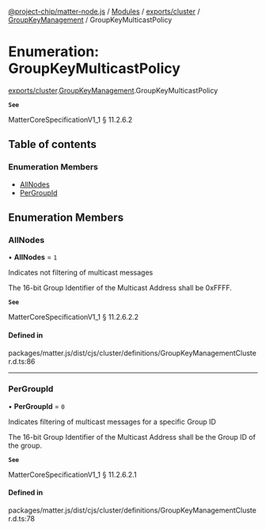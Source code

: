 [@project-chip/matter-node.js](../README.md) / [Modules](../modules.md) / [exports/cluster](../modules/exports_cluster.md) / [GroupKeyManagement](../modules/exports_cluster.GroupKeyManagement.md) / GroupKeyMulticastPolicy

# Enumeration: GroupKeyMulticastPolicy

[exports/cluster](../modules/exports_cluster.md).[GroupKeyManagement](../modules/exports_cluster.GroupKeyManagement.md).GroupKeyMulticastPolicy

**`See`**

MatterCoreSpecificationV1_1 § 11.2.6.2

## Table of contents

### Enumeration Members

- [AllNodes](exports_cluster.GroupKeyManagement.GroupKeyMulticastPolicy.md#allnodes)
- [PerGroupId](exports_cluster.GroupKeyManagement.GroupKeyMulticastPolicy.md#pergroupid)

## Enumeration Members

### AllNodes

• **AllNodes** = ``1``

Indicates not filtering of multicast messages

The 16-bit Group Identifier of the Multicast Address shall be 0xFFFF.

**`See`**

MatterCoreSpecificationV1_1 § 11.2.6.2.2

#### Defined in

packages/matter.js/dist/cjs/cluster/definitions/GroupKeyManagementCluster.d.ts:86

___

### PerGroupId

• **PerGroupId** = ``0``

Indicates filtering of multicast messages for a specific Group ID

The 16-bit Group Identifier of the Multicast Address shall be the Group ID of the group.

**`See`**

MatterCoreSpecificationV1_1 § 11.2.6.2.1

#### Defined in

packages/matter.js/dist/cjs/cluster/definitions/GroupKeyManagementCluster.d.ts:78
